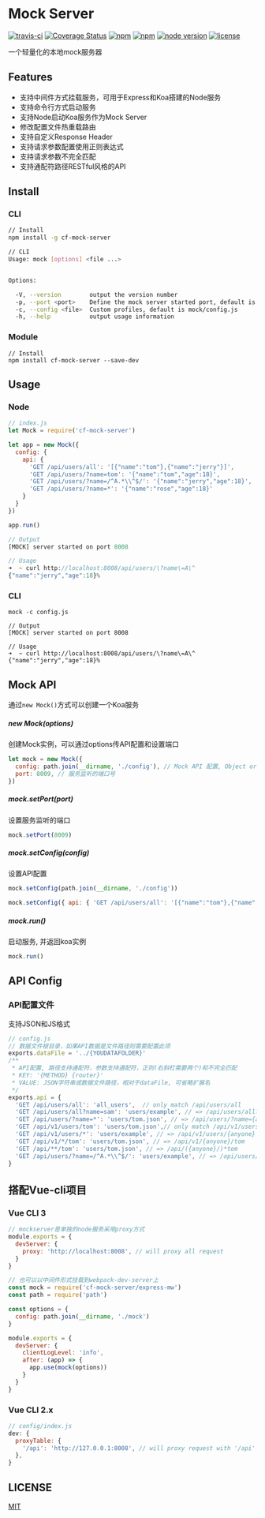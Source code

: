 # Mock Server

[![travis-ci](https://travis-ci.org/xiao555/mock-server.svg?branch=master)](https://travis-ci.org/xiao555/mock-server)
[![Coverage Status](https://coveralls.io/repos/github/xiao555/mock-server/badge.svg?branch=master)](https://coveralls.io/github/xiao555/mock-server?branch=master)
[![npm](https://img.shields.io/npm/dt/cf-mock-server.svg)](https://www.npmjs.com/package/cf-mock-server)
[![npm](https://img.shields.io/npm/v/cf-mock-server.svg)](https://www.npmjs.com/package/cf-mock-server)
[![node version](https://img.shields.io/badge/node.js-%3E=_7.10.1-green.svg)](http://nodejs.org/download/)
[![license](https://img.shields.io/github/license/mashape/apistatus.svg)](https://github.com/xiao555/mock-server/blob/master/LICENSE)

一个轻量化的本地mock服务器

## Features

* 支持中间件方式挂载服务，可用于Express和Koa搭建的Node服务
* 支持命令行方式启动服务
* 支持Node启动Koa服务作为Mock Server
* 修改配置文件热重载路由
* 支持自定义Response Header
* 支持请求参数配置使用正则表达式
* 支持请求参数不完全匹配
* 支持通配符路径RESTful风格的API

## Install

### CLI

```bash
// Install
npm install -g cf-mock-server

// CLI
Usage: mock [options] <file ...>


Options:

  -V, --version        output the version number
  -p, --port <port>    Define the mock server started port, default is 8008
  -c, --config <file>  Custom profiles, default is mock/config.js
  -h, --help           output usage information
```

### Module

```shell
// Install
npm install cf-mock-server --save-dev
```

## Usage

### Node

```javascript
// index.js
let Mock = require('cf-mock-server')

let app = new Mock({
  config: {
    api: {
      'GET /api/users/all': '[{"name":"tom"},{"name":"jerry"}]',
      'GET /api/users/?name=tom': '{"name":"tom","age":18}',
      'GET /api/users/?name=/^A.*\\^$/': '{"name":"jerry","age":18}',
      'GET /api/users/?name=*': '{"name":"rose","age":18}'
    }
  }
})

app.run()

// Output
[MOCK] server started on port 8008

// Usage
➜  ~ curl http://localhost:8008/api/users/\?name\=A\^
{"name":"jerry","age":18}%
```

### CLI

``` shell
mock -c config.js

// Output
[MOCK] server started on port 8008

// Usage
➜  ~ curl http://localhost:8008/api/users/\?name\=A\^
{"name":"jerry","age":18}%
```

## Mock API

通过`new Mock()`方式可以创建一个Koa服务

##### new Mock(options)

创建Mock实例，可以通过options传API配置和设置端口

``` javascript
let mock = new Mock({
  config: path.join(__dirname, './config'), // Mock API 配置, Object or file path
  port: 8009, // 服务监听的端口号
})
```

##### mock.setPort(port)

设置服务监听的端口

``` javascript
mock.setPort(8009)
```

##### mock.setConfig(config)

设置API配置

``` javascript
mock.setConfig(path.join(__dirname, './config'))

mock.setConfig({ api: { 'GET /api/users/all': '[{"name":"tom"},{"name":"jerry"}]' } })
```

##### mock.run()

启动服务, 并返回koa实例

``` javascript
mock.run()
```

## API Config

### API配置文件

支持JSON和JS格式

```javascript
// config.js
// 数据文件根目录，如果API数据是文件路径则需要配置此项
exports.dataFile = '../{YOUDATAFOLDER}'
/**
 * API配置, 路径支持通配符，参数支持通配符，正则(右斜杠需要两个)和不完全匹配
 * KEY: '{METHOD} {router}'
 * VALUE: JSON字符串或数据文件路径，相对于dataFile, 可省略扩展名
 */
exports.api = {
  'GET /api/users/all': 'all_users',  // only match /api/users/all
  'GET /api/users/all?name=sam': 'users/example', // => /api/users/all?name=sam&age=18
  'GET /api/users/?name=*': 'users/tom.json', // => /api/users/?name={anyone}
  'GET /api/v1/users/tom': 'users/tom.json',// only match /api/v1/users/tom
  'GET /api/v1/users/*': 'users/example', // => /api/v1/users/{anyone}
  'GET /api/v1/*/tom': 'users/tom.json', // => /api/v1/{anyone}/tom
  'GET /api/**/tom': 'users/tom.json', // => /api/({anyone}/)*tom
  'GET /api/users/?name=/^A.*\\^$/': 'users/example', // => /api/users/?name=A{.*}^
}
```

## 搭配Vue-cli项目

### Vue CLI 3

``` javascript
// mockserver是单独的node服务采用proxy方式
module.exports = {
  devServer: {
    proxy: 'http://localhost:8008', // will proxy all request
  }
}

// 也可以以中间件形式挂载到webpack-dev-server上
const mock = require('cf-mock-server/express-mw')
const path = require('path')

const options = {
  config: path.join(__dirname, './mock')
}

module.exports = {
  devServer: {
    clientLogLevel: 'info',
    after: (app) => {
      app.use(mock(options))
    }
  }
}
```

### Vue CLI 2.x

``` javascript
// config/index.js
dev: {
  proxyTable: {
    '/api': 'http://127.0.0.1:8008', // will proxy request with '/api' prefix
  },
}
```

## LICENSE

[MIT](https://opensource.org/licenses/MIT)
